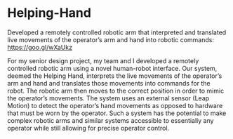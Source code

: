 # Helping-Hand
Developed a remotely controlled robotic arm that interpreted and translated live movements of the operator’s arm and hand into robotic commands: https://goo.gl/wXaUkz

For my senior design project, my team and I developed a remotely controlled robotic arm using a novel human-robot interface. Our system, deemed the Helping Hand, 
interprets the live movements of the operator’s arm and hand and translates those movements into commands for the robot. The robotic arm then moves to the correct 
position in order to mimic the operator’s movements. The system uses an external sensor (Leap Motion) to detect the operator’s hand movements as opposed to hardware 
that must be worn by the operator. Such a system has the potential to make complex robotic arms and similar systems accessible to essentially any operator while still 
allowing for precise operator control.
